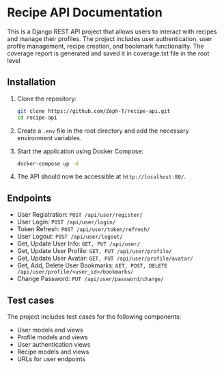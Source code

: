 # Recipe API Documentation

This is a Django REST API project that allows users to interact with recipes and manage their profiles. The project includes user authentication, user profile management, recipe creation, and bookmark functionality.
The coverage report is generated and saved it in coverage.txt file in the root level

## Installation

1. Clone the repository:
    ```bash
    git clone https://github.com/Zeph-T/recipe-api.git
    cd recipe-api
    ```

2. Create a `.env` file in the root directory and add the necessary environment variables.

3. Start the application using Docker Compose:
    ```bash
    docker-compose up -d
    ```


5. The API should now be accessible at `http://localhost:80/`.

## Endpoints

- User Registration: `POST /api/user/register/`
- User Login: `POST /api/user/login/`
- Token Refresh: `POST /api/user/token/refresh/`
- User Logout: `POST /api/user/logout/`
- Get, Update User Info: `GET, PUT /api/user/`
- Get, Update User Profile: `GET, PUT /api/user/profile/`
- Get, Update User Avatar: `GET, PUT /api/user/profile/avatar/`
- Get, Add, Delete User Bookmarks: `GET, POST, DELETE /api/user/profile/<user_id>/bookmarks/`
- Change Password: `PUT /api/user/password/change/`

## Test cases

The project includes test cases for the following components:
- User models and views
- Profile models and views
- User authentication views
- Recipe models and views
- URLs for user endpoints
